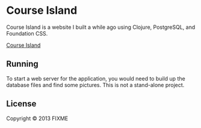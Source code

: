 # Course Island

Course Island is a website I built a while ago using Clojure, PostgreSQL, and Foundation CSS. 

[Course Island](http://192.241.194.172:3001/)

## Running

To start a web server for the application, you would need to build up the database files and find some pictures. This is not a stand-alone project.

## License

Copyright © 2013 FIXME
